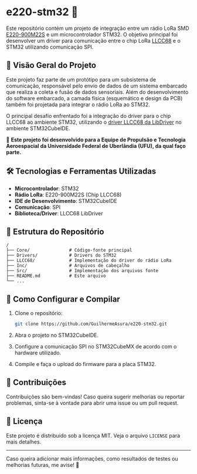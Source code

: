 
# e220-stm32 🚀

Este repositório contém um projeto de integração entre um rádio LoRa SMD [E220-900M22S](https://www.cdebyte.com/products/E220-900M22S/1) e um microcontrolador STM32. O objetivo principal foi desenvolver um driver para comunicação entre o chip LoRa [LLCC68](https://www.semtech.com/products/wireless-rf/lora-connect/llcc68) e o STM32 utilizando comunicação SPI.

## 📌 Visão Geral do Projeto

Este projeto faz parte de um protótipo para um subsistema de comunicação, responsável pelo envio de dados de um sistema embarcado que realiza a coleta e fusão de dados sensoriais. Além do desenvolvimento do software embarcado, a camada física (esquemático e design da PCB) também foi projetada para integrar o rádio LoRa ao STM32.

O principal desafio enfrentado foi a integração do driver para o chip LLCC68 ao ambiente STM32, utilizando o [driver LLCC68 da LibDriver](https://github.com/libdriver/llcc68/tree/main) no ambiente STM32CubeIDE.

🔹 **Este projeto foi desenvolvido para a Equipe de Propulsão e Tecnologia Aeroespacial da Universidade Federal de Uberlândia (UFU), da qual faço parte.**

## 🛠 Tecnologias e Ferramentas Utilizadas

- **Microcontrolador**: STM32
- **Rádio LoRa**: E220-900M22S (Chip LLCC68)
- **IDE de Desenvolvimento**: STM32CubeIDE
- **Comunicação**: SPI
- **Biblioteca/Driver**: LLCC68 LibDriver

## 📁 Estrutura do Repositório

```
/
├── Core/               # Código-fonte principal
├── Drivers/            # Drivers do STM32
├── LLCC68/             # Implementação do driver do rádio LoRa
├── Inc/                # Arquivos de cabeçalho
├── Src/                # Implementação dos arquivos fonte
├── README.md           # Este arquivo
└── ...
```

## 🚀 Como Configurar e Compilar

1. Clone o repositório:
   ```bash
   git clone https://github.com/GuilhermeAsura/e220-stm32.git
   ```

2. Abra o projeto no STM32CubeIDE.

3. Configure a comunicação SPI no STM32CubeMX de acordo com o hardware utilizado.

4. Compile e faça o upload do firmware para a placa STM32.

## 🤝 Contribuições

Contribuições são bem-vindas! Caso queira sugerir melhorias ou reportar problemas, sinta-se à vontade para abrir uma issue ou um pull request.

## 📜 Licença

Este projeto é distribuído sob a licença MIT. Veja o arquivo `LICENSE` para mais detalhes.

---

Caso queira adicionar mais informações, como resultados de testes ou melhorias futuras, me avise! 🚀

